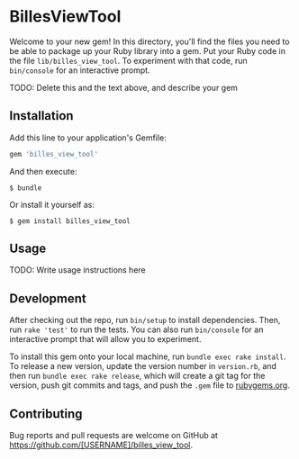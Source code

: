 # BillesViewTool

Welcome to your new gem! In this directory, you'll find the files you need to be able to package up your Ruby library into a gem. Put your Ruby code in the file `lib/billes_view_tool`. To experiment with that code, run `bin/console` for an interactive prompt.

TODO: Delete this and the text above, and describe your gem

## Installation

Add this line to your application's Gemfile:

```ruby
gem 'billes_view_tool'
```

And then execute:

    $ bundle

Or install it yourself as:

    $ gem install billes_view_tool

## Usage

TODO: Write usage instructions here

## Development

After checking out the repo, run `bin/setup` to install dependencies. Then, run `rake 'test'` to run the tests. You can also run `bin/console` for an interactive prompt that will allow you to experiment.

To install this gem onto your local machine, run `bundle exec rake install`. To release a new version, update the version number in `version.rb`, and then run `bundle exec rake release`, which will create a git tag for the version, push git commits and tags, and push the `.gem` file to [rubygems.org](https://rubygems.org).

## Contributing

Bug reports and pull requests are welcome on GitHub at https://github.com/[USERNAME]/billes_view_tool.

